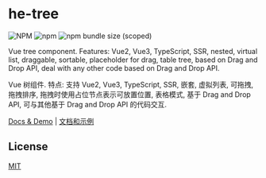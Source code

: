 # he-tree

![NPM](https://img.shields.io/npm/l/@he-tree/vue?style=for-the-badge)
![npm](https://img.shields.io/npm/v/@he-tree/vue?style=for-the-badge)
![npm bundle size (scoped)](https://img.shields.io/bundlephobia/minzip/@he-tree/vue?style=for-the-badge)

Vue tree component. Features: Vue2, Vue3, TypeScript, SSR, nested, virtual list, draggable, sortable, placeholder for drag, table tree, based on Drag and Drop API, deal with any other code based on Drag and Drop API.

Vue 树组件. 特点: 支持 Vue2, Vue3, TypeScript, SSR, 嵌套, 虚拟列表, 可拖拽, 拖拽排序, 拖拽时使用占位节点表示可放置位置, 表格模式, 基于 Drag and Drop API, 可与其他基于 Drag and Drop API 的代码交互.

[Docs & Demo](https://hetree.phphe.com/) | [文档和示例](https://hetree.phphe.com/zh)

## License

[MIT](http://opensource.org/licenses/MIT)
